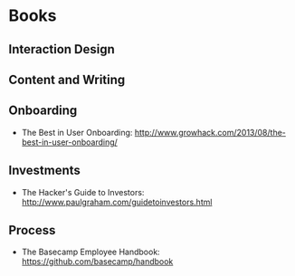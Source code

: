 Books
===============

Interaction Design
-----------

Content and Writing
-----------

Onboarding
-----------
* The Best in User Onboarding: http://www.growhack.com/2013/08/the-best-in-user-onboarding/

Investments
-----------
* The Hacker's Guide to Investors: http://www.paulgraham.com/guidetoinvestors.html

Process
-----------
* The Basecamp Employee Handbook: https://github.com/basecamp/handbook
